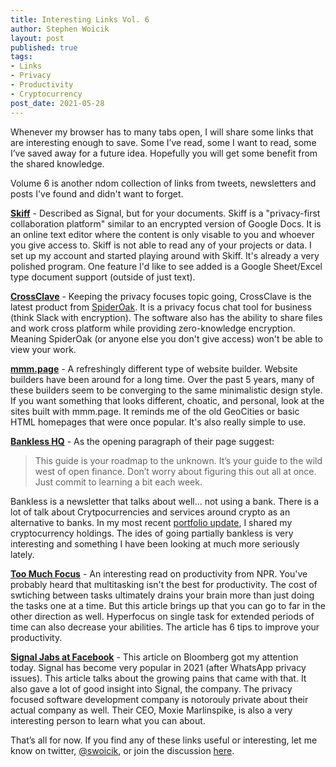 ```yaml
---
title: Interesting Links Vol. 6
author: Stephen Woicik
layout: post
published: true
tags:
- Links
- Privacy
- Productivity
- Cryptocurrency
post_date: 2021-05-28
---
```

Whenever my browser has to many tabs open, I will share some links that are interesting enough to save. Some I’ve read, some I want to read, some I’ve saved away for a future idea. Hopefully you will get some benefit from the shared knowledge.

Volume 6 is another ndom collection of links from tweets, newsletters and posts I've found and didn't want to forget. 

**[Skiff](https://skiff.org/)** - Described as Signal, but for your documents. Skiff is a "privacy-first collaboration platform" similar to an encrypted version of Google Docs. It is an online text editor where the content is only visable to you and whoever you give access to. Skiff is not able to read any of your projects or data. I set up my account and started playing around with Skiff. It's already a very polished program. One feature I'd like to see added is a Google Sheet/Excel type document support (outside of just text). 

**[CrossClave](https://spideroak.com/crossclave/)** - Keeping the privacy focuses topic going, CrossClave is the latest product from [SpiderOak](https://spideroak.com/). It is a privacy focus chat tool for business (think Slack with encryption).  The software also has the ability to share files and work cross platform while providing zero-knowledge encryption. Meaning SpiderOak (or anyone else you don't give access) won't be able to view your work.  

**[mmm.page](https://build.mmm.page)** - A refreshingly different type of website builder. Website builders have been around for a long time. Over the past 5 years, many of these builders seem to be converging to the same minimalistic design style. If you want something that looks different, choatic, and personal, look at the sites built with mmm.page. It reminds me of the old GeoCities or basic HTML homepages that were once popular. It's also really simple to use. 

**[Bankless HQ](https://newsletter.banklesshq.com/p/-guide-1-starting-with-bankless)** - As the opening paragraph of their page suggest:

> This guide is your roadmap to the unknown. It’s your guide to the wild west of open finance. Don’t worry about figuring this out all at once. Just commit to learning a bit each week.

Bankless is a newsletter that talks about well... not using a bank. There is a lot of talk about Crytpocurrencies and services around crypto as an alternative to banks. In my most recent [portfolio update](https://swoicik.com/2021/may-portfolio-updates), I shared my cryptocurrency holdings. The ides of going partially bankless is very interesting and something I have been looking at much more seriously lately. 

**[Too Much Focus](https://www.npr.org/2021/03/21/979183329/too-much-focusing-is-draining-heres-a-better-strategy)** - An interesting read on productivity from NPR. You've probably heard that multitasking isn't the best for productivity. The cost of swtiching between tasks ultimately drains your brain more than just doing the tasks one at a time. But this article brings up that you can go to far in the other direction as well. Hyperfocus on single task for extended periods of time can also decrease your abilities. The article has 6 tips to improve your productivity. 

**[Signal Jabs at Facebook](https://www.bloomberg.com/news/articles/2021-05-28/signal-app-is-surging-in-popularity-and-hitting-growing-pains)** - This article on Bloomberg got my attention today. Signal has become very popular in 2021 (after WhatsApp privacy issues). This article talks about the growing pains that came with that. It also gave a lot of good insight into Signal, the company. The privacy focused software development company is notorouly private about their actual company as well. Their CEO, Moxie Marlinspike, is also a very interesting person to learn what you can about. 

That’s all for now. If you find any of these links useful or interesting, let me know on twitter, [@swoicik](https://twitter.com/swoicik), or join the discussion [here](https://github.com/swoicik/swoicik.github.io/discussions/14).
